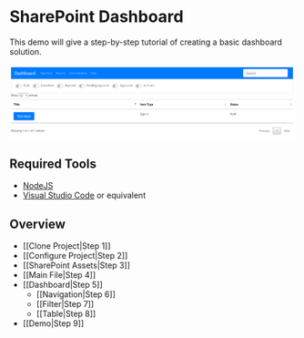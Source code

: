# SharePoint Dashboard

This demo will give a step-by-step tutorial of creating a basic dashboard solution.

![View Data](images/view-data.png)

## Required Tools

- [NodeJS](https://nodejs.org/en/)
- [Visual Studio Code](https://code.visualstudio.com/) or equivalent

## Overview

- [[Clone Project|Step 1]]
- [[Configure Project|Step 2]]
- [[SharePoint Assets|Step 3]]
- [[Main File|Step 4]]
- [[Dashboard|Step 5]]
  - [[Navigation|Step 6]]
  - [[Filter|Step 7]]
  - [[Table|Step 8]]
- [[Demo|Step 9]]